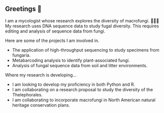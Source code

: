 ## Greetings 👋

I am a mycologist whose research explores the diversity of macrofungi. 🍄🍄🍄
My research uses DNA sequence data to study fugal diversity. This requires editing and analysis of sequence data from fungi.

Here are some of the projects I am involved in.
- The application of high-throughput sequencing to study specimens from fungaria.
- Metabarcoding analysis to identify plant-associated fungi.
- Analysis of fungal sequence data from soil and litter environments.

Where my research is developing...
- I am looking to develop my proficiency in both Python and R.
- I am collaborating on a research proposal to study the diversity of the Thelephorales.
- I am collaborating to incorporate macrofungi in North American natural heritage conservation plans.

<!--
**MycoMisfit/MycoMisfit** is a ✨ _special_ ✨ repository because its `README.md` (this file) appears on your GitHub profile.

Here are some ideas to get you started:

- 🔭 I’m currently working on ...
- 🌱 I’m currently learning ...
- 👯 I’m looking to collaborate on ...
- 🤔 I’m looking for help with ...
- 💬 Ask me about ...
- 📫 How to reach me: ...
- 😄 Pronouns: ...
- ⚡ Fun fact: ...
-->
